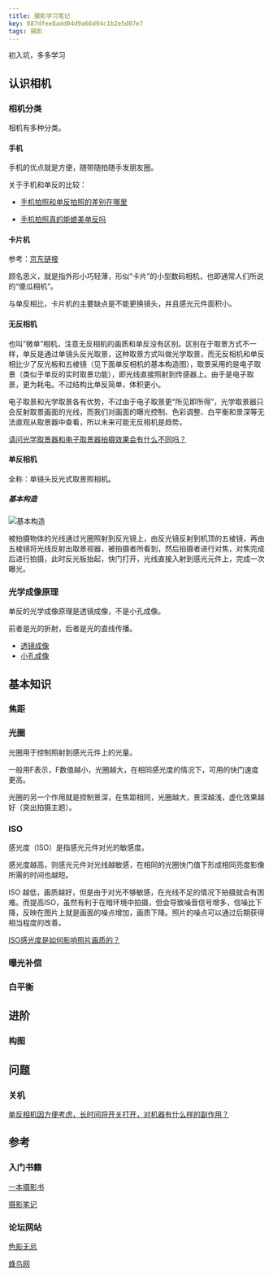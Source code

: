 ```yaml
---
title: 摄影学习笔记
key: 887dfee8add04d9a66d94c1b2e5d07e7
tags: 摄影
---
```


初入坑，多多学习

<!--more-->

## 认识相机

### 相机分类

相机有多种分类。

#### 手机

手机的优点就是方便，随带随拍随手发朋友圈。

关于手机和单反的比较：

- [手机拍照和单反拍照的差别在哪里](https://www.zhihu.com/question/23619021)

- [手机拍照真的能媲美单反吗](https://www.zhihu.com/question/270630746)

#### 卡片机

参考：[京东链接](https://item.jd.com/3114622.html)

顾名思义，就是指外形小巧轻薄，形似“卡片”的小型数码相机，也即通常人们所说的“傻瓜相机”。

与单反相比，卡片机的主要缺点是不能更换镜头，并且感光元件面积小。

#### 无反相机

也叫“微单”相机，注意无反相机的画质和单反没有区别。区别在于取景方式不一样，单反是通过单镜头反光取景，这种取景方式叫做光学取景，而无反相机和单反相比少了反光板和五棱镜（见下面单反相机的基本构造图），取景采用的是电子取景（类似于单反的实时取景功能），即光线直接照射到传感器上。由于是电子取景，更为耗电。不过结构比单反简单，体积更小。

电子取景和光学取景各有优势，不过由于电子取景更“所见即所得”，光学取景器只会反射取景画面的光线，而我们对画面的曝光控制、色彩调整、白平衡和景深等无法直观从取景器中查看，所以未来可能无反相机是趋势。

[请问光学取景器和电子取景器拍摄效果会有什么不同吗？](https://www.zhihu.com/question/66929963)

#### 单反相机

全称：单镜头反光式取景照相机。

##### 基本构造

![基本构造](http://image1.nphoto.net/news/image/201305/ccb16c7805601ccb.jpg)

被拍摄物体的光线通过光圈照射到反光镜上，由反光镜反射到机顶的五棱镜，再由五棱镜将光线反射出取景视器，被拍摄者所看到，然后拍摄者进行对焦，对焦完成后进行拍摄，此时反光板抬起，快门打开，光线直接入射到感光元件上，完成一次曝光。

### 光学成像原理

单反的光学成像原理是透镜成像，不是小孔成像。

前者是光的折射，后者是光的直线传播。

- [透镜成像](https://www.zhihu.com/question/21427158/answer/340878786)
- [小孔成像](https://www.zhihu.com/question/299247177/answer/516645009)

## 基本知识

### 焦距

### 光圈

光圈用于控制照射到感光元件上的光量。

一般用F表示，F数值越小，光圈越大，在相同感光度的情况下，可用的快门速度更高。

光圈的另一个作用就是控制景深，在焦距相同，光圈越大，景深越浅，虚化效果越好（突出拍摄主题）。

### ISO

感光度（ISO）是指感光元件对光的敏感度。

感光度越高，则感光元件对光线越敏感，在相同的光圈快门值下形成相同亮度影像所需的时间也越短。

ISO 越低，画质越好，但是由于对光不够敏感，在光线不足的情况下拍摄就会有困难。而提高ISO，虽然有利于在暗环境中拍摄，但会导致噪音信号增多，信噪比下降，反映在图片上就是画面的噪点增加，画质下降。照片的噪点可以通过后期获得相当程度的改善。

[ISO感光度是如何影响照片画质的？](https://www.zhihu.com/question/314342147/answer/614072341)

### 曝光补偿



### 白平衡

## 进阶

### 构图

## 问题

### 关机

[单反相机因方便考虑，长时间将开关打开，对机器有什么样的副作用？](https://www.zhihu.com/question/19856656)

## 参考

### 入门书籍

[一本摄影书](https://book.douban.com/subject/10426611/)

[摄影笔记](https://book.douban.com/subject/26602858/)

### 论坛网站

[色影无忌](http://ww.xitek.com/)

[蜂鸟网](https://www.fengniao.com/)

